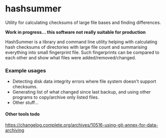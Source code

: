 # hashsummer

Utility for calculating checksums of large file bases and finding differences.

**Work in progress... this software not really suitable for production**

HashSummer is a library and command line utility helping with calculating hash checksums of directories with large file
count and summarising everything into small fingerprint file. Such fingerprints can be compared to each other and show
what files were added/removed/changed.

### Example usages
 - Detecting disk data integrity errors where file system doesn't support checksums.
 - Generating list of what changed since last backup, and using other programs to copy/archive only listed files.
 - Other stuff...

#### Other tools todo
https://changelog.complete.org/archives/10516-using-git-annex-for-data-archiving